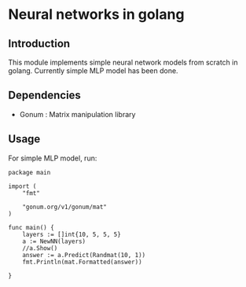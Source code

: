 # Neural networks in golang

## Introduction
This module implements simple neural network models from scratch in golang. Currently simple MLP model has been done.

## Dependencies
* Gonum : Matrix manipulation library

## Usage
For simple MLP model, run:
```
package main

import (
	"fmt"

	"gonum.org/v1/gonum/mat"
)

func main() {
	layers := []int{10, 5, 5, 5}
	a := NewNN(layers)
	//a.Show()
	answer := a.Predict(Randmat(10, 1))
	fmt.Println(mat.Formatted(answer))

}
```
